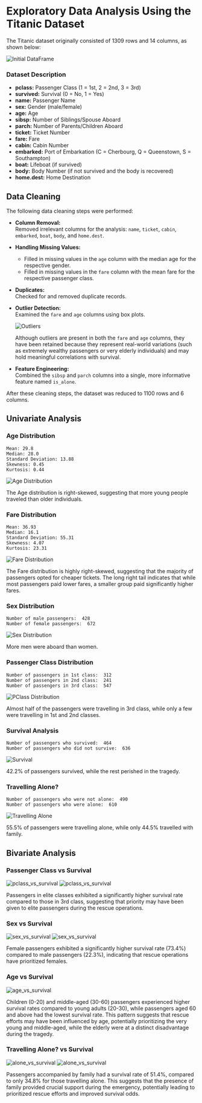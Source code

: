 # Exploratory Data Analysis Using the Titanic Dataset

The Titanic dataset originally consisted of 1309 rows and 14 columns, as shown below:

![Initial DataFrame](images/initial_df.png)

### Dataset Description

- **pclass:** Passenger Class (1 = 1st, 2 = 2nd, 3 = 3rd)
- **survived:** Survival (0 = No, 1 = Yes)
- **name:** Passenger Name
- **sex:** Gender (male/female)
- **age:** Age
- **sibsp:** Number of Siblings/Spouse Aboard
- **parch:** Number of Parents/Children Aboard
- **ticket:** Ticket Number
- **fare:** Fare
- **cabin:** Cabin Number
- **embarked:** Port of Embarkation (C = Cherbourg, Q = Queenstown, S = Southampton)
- **boat:** Lifeboat (if survived)
- **body:** Body Number (if not survived and the body is recovered)
- **home.dest:** Home Destination

## Data Cleaning

The following data cleaning steps were performed:

- **Column Removal:**  
  Removed irrelevant columns for the analysis: `name`, `ticket`, `cabin`, `embarked`, `boat`, `body`, and `home.dest`.

- **Handling Missing Values:**  
  - Filled in missing values in the `age` column with the median age for the respective gender.
  - Filled in missing values in the `fare` column with the mean fare for the respective passenger class.

- **Duplicates:**  
  Checked for and removed duplicate records.

- **Outlier Detection:**  
  Examined the `fare` and `age` columns using box plots.

  ![Outliers](images/outliers.png)

  Although outliers are present in both the `fare` and `age` columns, they have been retained because they represent real-world variations (such as extremely wealthy passengers or very elderly individuals) and may hold meaningful correlations with survival.

- **Feature Engineering:**  
  Combined the `sibsp` and `parch` columns into a single, more informative feature named `is_alone`.

After these cleaning steps, the dataset was reduced to 1100 rows and 6 columns.


## Univariate Analysis

### Age Distribution
```
Mean: 29.8
Median: 28.0
Standard Deviation: 13.88
Skewness: 0.45
Kurtosis: 0.44
```
![Age Distribution](images/age_dist.png)

The Age distribution is right-skewed, suggesting that more young people traveled than older individuals.

### Fare Distribution
```
Mean: 36.93
Median: 16.1
Standard Deviation: 55.31
Skewness: 4.07
Kurtosis: 23.31
```
![Fare Distribution](images/fare_dist.png)

The Fare distribution is highly right-skewed, suggesting that the majority of passengers opted for cheaper tickets. The long right tail indicates that while most passengers paid lower fares, a smaller group paid significantly higher fares.

### Sex Distribution
```
Number of male passengers:  428
Number of female passengers:  672
```
![Sex Distribution](images/sex_dist.png)

More men were aboard than women.

### Passenger Class Distribution
```
Number of passengers in 1st class:  312
Number of passengers in 2nd class:  241
Number of passengers in 3rd class:  547
```
![PClass Distribution](images/pclass_dist.png)

Almost half of the passengers were travelling in 3rd class, while only a few were travelling in 1st and 2nd classes.

### Survival Analysis
```
Number of passengers who survived:  464
Number of passengers who did not survive:  636
```
![Survival](images/survival.png)

42.2% of passengers survived, while the rest perished in the tragedy.

### Travelling Alone?
```
Number of passengers who were not alone:  490
Number of passengers who were alone:  610
```
![Travelling Alone](images/travelling_alone.png)

55.5% of passengers were travelling alone, while only 44.5% travelled with family.

## Bivariate Analysis

### Passenger Class vs Survival

![pclass_vs_survival](images/pclass_vs_survival_bar.png)
![pclass_vs_survival](images/pclass_vs_survival_pie.png)

Passengers in elite classes exhibited a significantly higher survival rate compared to those in 3rd class, suggesting that priority may have been given to elite passengers during the rescue operations.

### Sex vs Survival

![sex_vs_survival](images/sex_vs_survival_bar.png)
![sex_vs_survival](images/sex_vs_survival_pie.png)

Female passengers exhibited a significantly higher survival rate (73.4%) compared to male passengers (22.3%), indicating that rescue operations have prioritized females.

### Age vs Survival
![age_vs_survival](images/age_vs_survival.png)

Children (0-20) and middle-aged (30-60) passengers experienced higher survival rates compared to young adults (20-30), while passengers aged 60 and above had the lowest survival rate. This pattern suggests that rescue efforts may have been influenced by age, potentially prioritizing the very young and middle-aged, while the elderly were at a distinct disadvantage during the tragedy.

### Travelling Alone? vs Survival
![alone_vs_survival](images/alone_vs_survival_bar.png)
![alone_vs_survival](images/alone_vs_survival_pie.png)

Passengers accompanied by family had a survival rate of 51.4%, compared to only 34.8% for those travelling alone. This suggests that the presence of family provided crucial support during the emergency, potentially leading to prioritized rescue efforts and improved survival odds.


